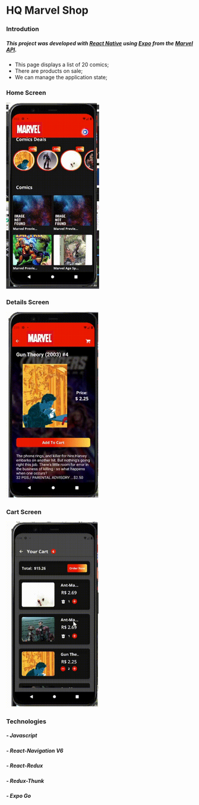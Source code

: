 # HQ Marvel Shop


### Introdution

##### This project was developed with [React Native](https://reactnative.dev/) using [Expo](https://expo.dev/) from the [Marvel API](https://developer.marvel.com/). 

- This page displays a list of 20 comics;
- There are products on sale;
- We can manage the application state;


### Home Screen

<p alignItem="end">
  <img width="250" height="500" src="src/assets/toReadME/2021-09-02 00-02-22 (online-video-cutter.com).gif">
 </p> 


### Details Screen

<p alignItem="start">
  <img width="250" height="500" src="src/assets/toReadME/2021-09-02 00-03-00 (online-video-cutter.com).gif">
 </p>


### Cart Screen

<p alignItem="start">
  <img width="250" height="500" src="src/assets/toReadME/2021-09-02 00-04-06 (online-video-cutter.com).gif">
</p>

### Technologies

##### - Javascript
##### - React-Navigation V6
##### - React-Redux
##### - Redux-Thunk
##### - Expo Go
